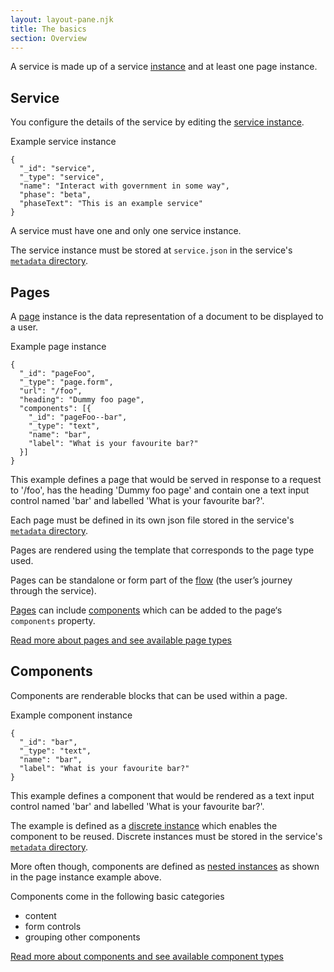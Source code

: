```yaml
---
layout: layout-pane.njk
title: The basics
section: Overview
---
```


A service is made up of a service [instance](/glossary#instance) and at least one page instance.


## Service

You configure the details of the service by editing the [service instance](/configuration/service).

Example service instance

```
{
  "_id": "service",
  "_type": "service",
  "name": "Interact with government in some way",
  "phase": "beta",
  "phaseText": "This is an example service"
}
```

A service must have one and only one service instance.

The service instance must be stored at `service.json` in the service's [`metadata` directory](storage#service-data).

<!--
Every service must have a start page and the user’s journey through the service is defined as a sequence of steps, each of which is a reference to a page.
-->



## Pages

A [page](/page) instance is the data representation of a document to be displayed to a user.

Example page instance

```
{
  "_id": "pageFoo",
  "_type": "page.form",
  "url": "/foo",
  "heading": "Dummy foo page",
  "components": [{
    "_id": "pageFoo--bar",
    "_type": "text",
    "name": "bar",
    "label": "What is your favourite bar?"
  }]
}
```

This example defines a page that would be served in response to a request to '/foo', has the heading 'Dummy foo page' and contain one a text input control named 'bar' and labelled 'What is your favourite bar?'.

Each page must be defined in its own json file stored in the service's [`metadata` directory](storage#service-data).

Pages are rendered using the template that corresponds to the page type used.

Pages can be standalone or form part of the [flow](flow) (the user’s journey through the service).


[Pages](/page) can include [components](/components) <!-- and [patterns](/patterns) --> which can be added to the page‘s `components` property.

[Read more about pages and see available page types](/page)


## Components

Components are renderable blocks that can be used within a page.

Example component instance

```
{
  "_id": "bar",
  "_type": "text",
  "name": "bar",
  "label": "What is your favourite bar?"
}
```

This example defines a component that would be rendered as a text input control named 'bar' and labelled 'What is your favourite bar?'.

The example is defined as a [discrete instance](/glossary#nested-and-discrete-instances) which enables the component to be reused. Discrete instances must be stored in the service's [`metadata` directory](storage#service-data).

More often though, components are defined as [nested instances](/glossary#nested-and-discrete-instances) as shown in the page instance example above.


Components come in the following basic categories

- content
- form controls
- grouping other components <!-- (ie. components and patterns) -->

[Read more about components and see available component types](/component)


<!--

## Patterns

Patterns are higher-order components (and usually composed from other components) that provide best practice design solutions for specific user-focused tasks.

> eg. A National Insurance field as opposed to a standard text field

Patterns can be used anywhere components can be.

[Read more about patterns and see available pattern types](/pattern)


## Blocks

Pages, components and patterns are all blocks.

A block is a data object that can be rendered with a template corresponding to the block’s type.

The block is the fundamental data type in Form Builder from which all others are made, providing baseline properties.

[Read more about blocks](block)

-->

<!--
## Definitions

Definitions are base schemas that other schemas can be made from.

[Read more about definitions](/definition)
-->